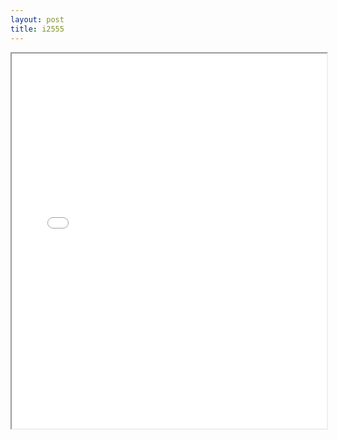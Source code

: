 ```yaml
---
layout: post
title: i2555
---
```


<div class="pdf-container">
<iframe src="/ea/assets/pdfs/pubs.n.ins/i2555.pdf" height="600" width="100%" allowFullScreen="true"></iframe>
</div>

